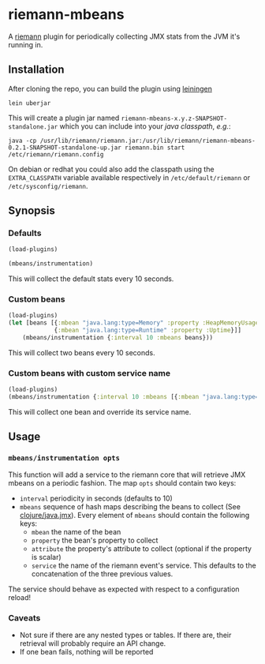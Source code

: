 # riemann-mbeans

A [riemann](http://riemann.io/) plugin for periodically collecting JMX stats from the JVM it's running in.

## Installation

After cloning the repo, you can build the plugin using [leiningen](/technomancy/leiningen)

```
lein uberjar
```

This will create a plugin jar named `riemann-mbeans-x.y.z-SNAPSHOT-standalone.jar` which you can include into your *java classpath*, *e.g.*:

```
java -cp /usr/lib/riemann/riemann.jar:/usr/lib/riemann/riemann-mbeans-0.2.1-SNAPSHOT-standalone-up.jar riemann.bin start /etc/riemann/riemann.config
```

On debian or redhat you could also add the classpath using the `EXTRA_CLASSPATH` variable available respectively in `/etc/default/riemann` or `/etc/sysconfig/riemann`.

## Synopsis

### Defaults

```clojure
(load-plugins)

(mbeans/instrumentation)
```

This will collect the default stats every 10 seconds.

### Custom beans

```clojure
(load-plugins)
(let [beans [{:mbean "java.lang:type=Memory" :property :HeapMemoryUsage :attribute :used}
             {:mbean "java.lang:type=Runtime" :property :Uptime}]]
	(mbeans/instrumentation {:interval 10 :mbeans beans}))
```

This will collect two beans every 10 seconds.

### Custom beans with custom service name

```clojure
(load-plugins)
(mbeans/instrumentation {:interval 10 :mbeans [{:mbean "java.lang:type=Runtime" :property :Uptime :service "the jvm's uptime"}]})
```

This will collect one bean and override its service name.

## Usage

### `mbeans/instrumentation opts`

This function will add a service to the riemann core that will retrieve JMX mbeans on a periodic fashion.
The map `opts` should contain two keys:

* `interval` periodicity in seconds (defaults to 10)
* `mbeans` sequence of hash maps describing the beans to collect (See [clojure/java.jmx](https://github.com/clojure/java.jmx)). Every element of `mbeans` should contain the following keys:
  * `mbean` the name of the bean
  * `property` the bean's property to collect
  * `attribute` the property's attribute to collect (optional if the property is scalar)
  * `service` the name of the riemann event's service. This defaults to the concatenation of the three previous values.

The service should behave as expected with respect to a configuration reload!

### Caveats

* Not sure if there are any nested types or tables. If there are, their retrieval will probably require an API change.
* If one bean fails, nothing will be reported

